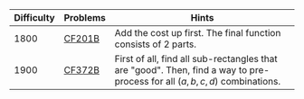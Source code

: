 | Difficulty | Problems | Hints |
| -------- | -------- | -------- |
| 1800 | [CF201B](https://codeforces.com/problemset/problem/201/B) | Add the cost up first. The final function consists of $2$ parts. |
| 1900 | [CF372B](https://codeforces.com/problemset/problem/372/B) | First of all, find all sub-rectangles that are "good". Then, find a way to pre-process for all $(a,b,c,d)$ combinations. |